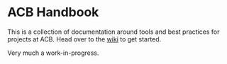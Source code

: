 # ACB Handbook

This is a collection of documentation around tools and best practices for projects at ACB. Head over to the [wiki](https://github.com/acolorbright/handbook/wiki/) to get started.

Very much a work-in-progress.
